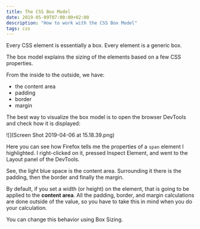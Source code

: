 ```yaml
---
title: The CSS Box Model
date: 2019-05-09T07:00:00+02:00
description: "How to work with the CSS Box Model"
tags: css
---
```


Every CSS element is essentially a box. Every element is a generic box.

The box model explains the sizing of the elements based on a few CSS properties.

From the inside to the outside, we have:

- the content area
- padding
- border
- margin

The best way to visualize the box model is to open the browser DevTools and check how it is displayed:

![](Screen Shot 2019-04-06 at 15.18.39.png)

Here you can see how Firefox tells me the properties of a  `span` element I highlighted. I right-clicked on it, pressed Inspect Element, and went to the Layout panel of the DevTools.

See, the light blue space is the content area. Surrounding it there is the padding, then the border and finally the margin.

By default, if you set a width (or height) on the element, that is going to be applied to the **content area**. All the padding, border, and margin calculations are done outside of the value, so you have to take this in mind when you do your calculation.

You can change this behavior using Box Sizing.